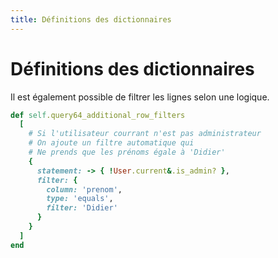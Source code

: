 ```yaml
---
title: Définitions des dictionnaires
---
```


# Définitions des dictionnaires

Il est également possible de filtrer les lignes selon une logique.

```ruby
def self.query64_additional_row_filters
  [
    # Si l'utilisateur courrant n'est pas administrateur
    # On ajoute un filtre automatique qui
    # Ne prends que les prénoms égale à 'Didier'
    {
      statement: -> { !User.current&.is_admin? },
      filter: {
        column: 'prenom',
        type: 'equals',
        filter: 'Didier' 
      }
    }
  ]
end
```
